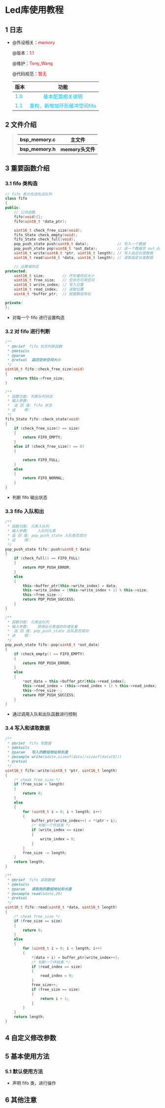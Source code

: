 # Led库使用教程

## 1 日志

 * @外设相关：<font color=Red>memory</font >

   @版本：<font color=Red>1.1</font >

   @维护：<font color=Red>Tony_Wang</font >

   @代码规范：<font color=Red>暂无</font>
   
    
   
  
   | 版本                               |                            功能                             |
   | :--------------------------------- | :---------------------------------------------------------: |
   | <font color=DeepSkyBlue>1.0</font> |       <font color=DeepSkyBlue>基本配置相关说明</font>       |
   | <font color=DeepSkyBlue>1.1</font> | <font color=DeepSkyBlue>重构，新增加环形缓冲空间fifo</font> |



 ## 2 文件介绍

> | bsp_memory.c     | 主文件           |
> | ---------------- | ---------------- |
> | **bsp_memory.h** | **memory头文件** |

 ## 3 重要函数介绍

### 3.1 fifo 类构造

```cpp
// fifo 表示先进先出队列
class fifo
{
public:
	// 公共函数
	fifo(void){};
	fifo(uint8_t *data_ptr);

	uint16_t check_free_size(void);
	fifo_State check_empty(void);
	fifo_State check_full(void);
	pop_push_state push(uint8_t data);			   // 写入一个数据
	pop_push_state pop(uint8_t *out_data);		   // 读一个数据至 out_data
	uint16_t write(uint8_t *ptr, uint16_t length); // 写入指定长度数据
	uint16_t read(uint8_t *data, uint16_t length); // 读取指定长度数据

	// 运算储存区
protected:
	uint16_t size;		  // 环形缓存区大小
	uint16_t free_size;	  // 空余的可用空间
	uint16_t write_index; // 写入位置
	uint16_t read_index;  // 读取位置
	uint8_t *buffer_ptr;  // 链接数组地址

private:
};
```

* 对每一个 fifo 进行设置构造

### 3.2 对  fifo 进行判断

```cpp
/**
 * @brief  fifo 状态判断函数
 * @details
 * @param
 * @retval	返回空余空间大小
 */
uint16_t fifo::check_free_size(void)
{
	return this->free_size;
}

/**
 * 函数功能: 判断队列状态
 * 输入参数:
 *	返 回 值: fifo 状态
 * 说    明：
 */
fifo_State fifo::check_state(void)
{
	if (check_free_size() == size)
	{
		return FIFO_EMPTY;
	}
	else if (check_free_size() == 0)
	{

		return FIFO_FULL;
	}
	else
	{
		return FIFO_NORMAL;
	}
}
```

* 判断 fifo 输出状态

### 3.3 fifo 入队和出

```cpp
/**
 * 函数功能: 元素入队列
 * 输入参数:	入队列元素
 * 返 回 值: pop_push_state 入队是否成功
 * 说    明：
 */
pop_push_state fifo::push(uint8_t data)
{
	if (check_full() == FIFO_FULL)
	{
		return POP_PUSH_ERROR;
	}
	else
	{
		this->buffer_ptr[this->write_index] = data;
		this->write_index = (this->write_index + 1) % this->size;
		this->free_size--;
		return POP_PUSH_SUCCESS;
	}
}

/**
 * 函数功能: 元素出队列
 * 输入参数:	获得出元素值的存储变量
 *	返 回 值: pop_push_state 出队是否成功
 * 说    明：
 */
pop_push_state fifo::pop(uint8_t *out_data)
{
	if (check_empty() == FIFO_EMPTY)
	{
		return POP_PUSH_ERROR;
	}
	else
	{
		*out_data = this->buffer_ptr[this->read_index];
		this->read_index = (this->read_index + 1) % this->read_index;
		this->free_size--;
		return POP_PUSH_SUCCESS;
	}
}
```

* 通过调用入队和出队函数进行控制

### 3.4 写入和读取数据

```cpp
/**
 * @brief  fifo 写数据
 * @details
 * @param	写入的数组地址和长度
 * @example write(&date,sizeof(data)/sizeof(data[0]))
 * @retval
 */
uint16_t fifo::write(uint8_t *ptr, uint16_t length)
{
	/* cheak free_size */
	if (free_size < length)
	{
		return 0;
	}
	else
	{
		for (uint8_t i = 0; i < length; i++)
		{
			buffer_ptr[write_index++] = *(ptr + i);
			/* 判断一个环结束 */
			if (write_index == size)
			{
				write_index = 0;
			}
		}
		free_size -= length;
	}
	return length;
}

/**
 * @brief  fifo 读取数据
 * @details
 * @param	读取到的数组地址和长度
 * @example read(&date,20)
 * @retval
 */
uint16_t fifo::read(uint8_t *data, uint16_t length)
{
	/* cheak free_size */
	if (free_size == size)
	{
		return 0;
	}
	else
	{
		for (uint8_t i = 0; i < length; i++)
		{
			*(data + i) = buffer_ptr[write_index++];
			/* 判断一个环结束 */
			if (read_index == size)
			{
				read_index = 0;
			}
			free_size++;
			if (free_size == size)
			{
				return i + 1;
			}
		}
	}
	return length;
}
```







## 4 自定义修改参数



## 5 基本使用方法

### 5.1 默认使用方法

* 声明 fifo 类，进行操作




 ## 6 其他注意



 
